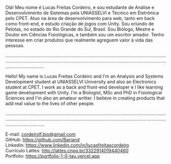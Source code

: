 Olá! Meu nome é Lucas Freitas Cordeiro, e sou estudante de Análise e Desenvolvimento de Sistemas pela UNIASSELVI e Técnico em Eletrônica pelo CPET. Atuo na área de desenvolvimento para web, tanto em back como front-end, e estudo criação de jogos com Unity. Sou oriúndo de Pelotas, no estado do Rio Grande do Sul, Brasil. Sou Biólogo, Mestre e Doutor em Ciências Fisiológicas, e também sou um escritor amador. Tenho interesse em criar produtos que realmente agreguem valor à vida das pessoas.

......................................................................................................................................................................................................................................................................................

Hello! My name is Lucas Freitas Cordeiro and I'm an Analysis and Systems Development student at UNIASSELVI University and also an Electronics student at CPET. I work as a back and front-end developer e I like learning game development with Unity. I'm a Biologist, MSc and PhD in Fisiological Sciences and I'm also an amateur writter. I believe in creating products that add real value to the lives of other people.

......................................................................................................................................................................................................................................................................................

E-mail: cordeirolf.bio@gmail.com <br>
GitHub: https://github.com/Bariand <br>
Linkedin: https://www.linkedin.com/in/lucasfreitascordeiro <br>
Currículo Lattes: http://lattes.cnpq.br/3322914019440460 <br>
Portfolio: https://portfolio-1-0-tau.vercel.app
